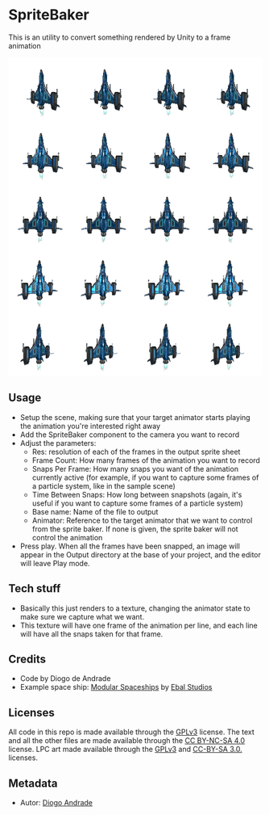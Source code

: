# SpriteBaker

This is an utility to convert something rendered by Unity to a frame animation

![Image](https://github.com/DiogoDeAndrade/SpriteBaker/raw/master/Sample/player.png)

## Usage

* Setup the scene, making sure that your target animator starts playing the animation you're interested right away
* Add the SpriteBaker component to the camera you want to record
* Adjust the parameters:
  * Res: resolution of each of the frames in the output sprite sheet
  * Frame Count: How many frames of the animation you want to record
  * Snaps Per Frame: How many snaps you want of the animation currently active (for example, if you want to capture some frames of a particle system, like in the sample scene)
  * Time Between Snaps: How long between snapshots (again, it's useful if you want to capture some frames of a particle system)
  * Base name: Name of the file to output
  * Animator: Reference to the target animator that we want to control from the sprite baker. If none is given, the sprite baker will not control the animation
* Press play. When all the frames have been snapped, an image will appear in the Output directory at the base of your project, and the editor will leave Play mode.

## Tech stuff

* Basically this just renders to a texture, changing the animator state to make sure we capture what we want.
* This texture will have one frame of the animation per line, and each line will have all the snaps taken for that frame.

## Credits

* Code  by Diogo de Andrade
* Example space ship: [Modular Spaceships] by [Ebal Studios]

## Licenses

All code in this repo is made available through the [GPLv3] license.
The text and all the other files are made available through the 
[CC BY-NC-SA 4.0] license.
LPC art made available through the [GPLv3] and [CC-BY-SA 3.0.] licenses.

## Metadata

* Autor: [Diogo Andrade][]

[Diogo Andrade]:https://github.com/DiogoDeAndrade
[GPLv3]:https://www.gnu.org/licenses/gpl-3.0.en.html
[CC-BY-SA 3.0.]:http://creativecommons.org/licenses/by-sa/3.0/
[CC BY-NC-SA 4.0]:https://creativecommons.org/licenses/by-nc-sa/4.0/
[Ebal Studios]:https://assetstore.unity.com/publishers/24304
[Modular Spaceships]:https://assetstore.unity.com/packages/3d/vehicles/space/star-sparrow-modular-spaceship-73167

